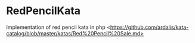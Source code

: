 # RedPencilKata
Implementation of red pencil kata in php &lt;https://github.com/ardalis/kata-catalog/blob/master/katas/Red%20Pencil%20Sale.md>
